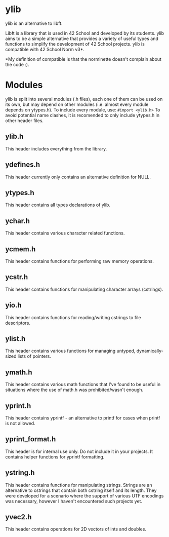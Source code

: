 # ylib
ylib is an alternative to libft.

Libft is a library that is used in 42 School and developed by its students. ylib aims to be a simple alternative that provides a variety of useful types and functions to simplify the development of 42 School projects. ylib is compatible with 42 School Norm v3*.

*My definition of compatible is that the norminette doesn't complain about the code :).

# Modules
ylib is split into several modules (.h files), each one of them can be used on its own, but may depend on other modules (i.e. almost every module depends on ytypes.h). To include every module, use:
`#import <ylib.h>`
To avoid potential name clashes, it is recomended to only include ytypes.h in other header files.

## ylib.h
This header includes everything from the library.

## ydefines.h
This header currently only contains an alternative definition for NULL.

## ytypes.h
This header contains all types declarations of ylib.

## ychar.h
This header contains various character related functions.

## ycmem.h
This header contains functions for performing raw memory operations.

## ycstr.h
This header contains functions for manipulating character arrays (cstrings).

## yio.h
This header contains functions for reading/writing cstrings to file descriptors.

## ylist.h
This header contains various functions for managing untyped, dynamically-sized lists of pointers.

## ymath.h
This header contains various math functions that I've found to be useful in situations where the use of math.h was prohibited/wasn't enough.

## yprint.h
This header contains yprintf - an alternative to printf for cases when printf is not allowed.

## yprint_format.h
This header is for internal use only. Do not include it in your projects. It contains helper functions for yprintf formatting.

## ystring.h
This header contains functions for manipulating strings. Strings are an alternative to cstrings that contain both cstring itself and its length. They were developed for a scenario where the support of various UTF encodings was necessary, however I haven't encountered such projects yet.

## yvec2.h
This header contains operations for 2D vectors of ints and doubles.
